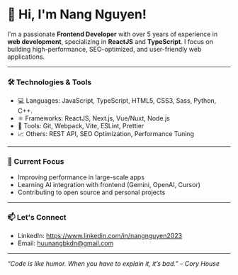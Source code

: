 # 👋 Hi, I'm Nang Nguyen!

I'm a passionate **Frontend Developer** with over 5 years of experience in **web development**, specializing in **ReactJS** and **TypeScript**. I focus on building high-performance, SEO-optimized, and user-friendly web applications.

---

### 🛠️ Technologies & Tools

- 💻 Languages: JavaScript, TypeScript, HTML5, CSS3, Sass, Python, C++.
- ⚛️ Frameworks: ReactJS, Next.js, Vue/Nuxt, Node.js
- 🔧 Tools: Git, Webpack, Vite, ESLint, Prettier
- 📈 Others: REST API, SEO Optimization, Performance Tuning

---

### 🌱 Current Focus
- Improving performance in large-scale apps
- Learning AI integration with frontend (Gemini, OpenAI, Cursor)
- Contributing to open source and personal projects

---

### 📫 Let's Connect
- LinkedIn: https://www.linkedin.com/in/nangnguyen2023
- Email: huunangbkdn@gmail.com

---

_“Code is like humor. When you have to explain it, it’s bad.” – Cory House_
